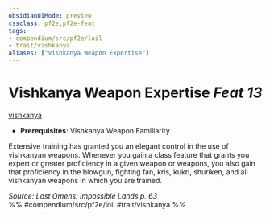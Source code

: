 ```yaml
---
obsidianUIMode: preview
cssclass: pf2e,pf2e-feat
tags:
- compendium/src/pf2e/loil
- trait/vishkanya
aliases: ["Vishkanya Weapon Expertise"]
---
```

# Vishkanya Weapon Expertise  *Feat 13*  
[vishkanya](vishkanya-loil.md "Vishkanya Ancestry & Heritage Trait")  

- **Prerequisites**: Vishkanya Weapon Familiarity

Extensive training has granted you an elegant control in the use of vishkanyan weapons. Whenever you gain a class feature that grants you expert or greater proficiency in a given weapon or weapons, you also gain that proficiency in the blowgun, fighting fan, kris, kukri, shuriken, and all vishkanyan weapons in which you are trained.

*Source: Lost Omens: Impossible Lands p. 63*  
%% #compendium/src/pf2e/loil #trait/vishkanya %%